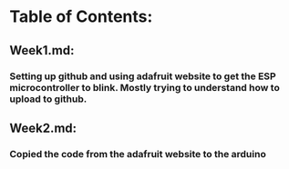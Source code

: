 # Table of Contents:
## Week1.md: 
### Setting up github and using adafruit website to get the ESP microcontroller to blink. Mostly trying to understand how to upload to github. 
## Week2.md:
### Copied the code from the adafruit website to the arduino
	